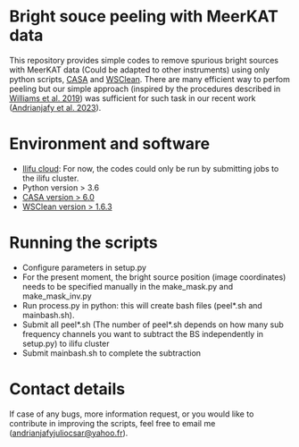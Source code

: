 # Bright souce peeling with MeerKAT data 

This repository provides simple codes to remove spurious bright sources with MeerKAT data (Could be adapted to other instruments) using only python scripts, [CASA](https://casa.nrao.edu/casa_obtaining.shtml) and [WSClean](https://wsclean.readthedocs.io/en/latest/). There are many efficient way to perfom peeling but our simple approach (inspired by the procedures described in  [Williams et al. 2019](https://iopscience.iop.org/article/10.3847/2515-5172/ab35d5)) was sufficient for such task in our recent work ([Andrianjafy et al. 2023](https://academic.oup.com/mnras/advance-article-abstract/doi/10.1093/mnras/stac3348/6832780)).     

# Environment and software

- [Ilifu cloud](https://docs.ilifu.ac.za/#/): For now, the codes could only be run by submitting jobs to the ilifu cluster.  
- Python version > 3.6
- [CASA version > 6.0](https://casa.nrao.edu/casa_obtaining.shtml)
- [WSClean version > 1.6.3](https://wsclean.readthedocs.io/en/latest/)

# Running the scripts 
- Configure parameters in setup.py 
- For the present moment, the bright source position (image coordinates) needs to be specified manually in the make_mask.py and make_mask_inv.py
- Run process.py in python: this will create bash files (peel*.sh and mainbash.sh).
- Submit all peel*.sh (The number of peel*.sh depends on how many sub frequency channels you want to subtract the BS independently in setup.py) to ilifu cluster
- Submit mainbash.sh to complete the subtraction

# Contact details
If case of any bugs, more information request, or you would like to contribute in improving the scripts, feel free to email me (andrianjafyjuliocsar@yahoo.fr).
